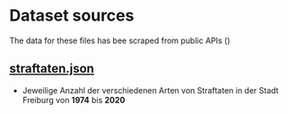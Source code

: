 # Dataset sources

The data for these files has bee scraped from public APIs ()

## [straftaten.json](https://fritz.freiburg.de/asw/asw.exe?aw=Recht/JB_Straftaten)
* Jeweilige Anzahl der verschiedenen Arten von Straftaten in der Stadt Freiburg von **1974** bis **2020**